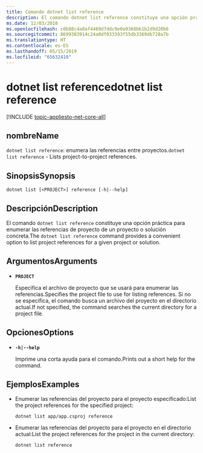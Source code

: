 ```yaml
---
title: Comando dotnet list reference
description: El comando dotnet list reference constituye una opción práctica para enumerar referencias entre proyectos.
ms.date: 12/03/2018
ms.openlocfilehash: c0b88c4a0af4469d7ddc9e0a9368bb1b2d9d20b6
ms.sourcegitcommit: 8699383914c24a0df033393f55db3369db728a7b
ms.translationtype: HT
ms.contentlocale: es-ES
ms.lasthandoff: 05/15/2019
ms.locfileid: "65632410"
---
```

# <a name="dotnet-list-reference"></a><span data-ttu-id="c8d4c-103">dotnet list reference</span><span class="sxs-lookup"><span data-stu-id="c8d4c-103">dotnet list reference</span></span>

[!INCLUDE [topic-appliesto-net-core-all](../../../includes/topic-appliesto-net-core-all.md)]

## <a name="name"></a><span data-ttu-id="c8d4c-104">nombre</span><span class="sxs-lookup"><span data-stu-id="c8d4c-104">Name</span></span>

<span data-ttu-id="c8d4c-105">`dotnet list reference`: enumera las referencias entre proyectos.</span><span class="sxs-lookup"><span data-stu-id="c8d4c-105">`dotnet list reference` - Lists project-to-project references.</span></span>

## <a name="synopsis"></a><span data-ttu-id="c8d4c-106">Sinopsis</span><span class="sxs-lookup"><span data-stu-id="c8d4c-106">Synopsis</span></span>

`dotnet list [<PROJECT>] reference [-h|--help]`

## <a name="description"></a><span data-ttu-id="c8d4c-107">Descripción</span><span class="sxs-lookup"><span data-stu-id="c8d4c-107">Description</span></span>

<span data-ttu-id="c8d4c-108">El comando `dotnet list reference` constituye una opción práctica para enumerar las referencias de proyecto de un proyecto o solución concreta.</span><span class="sxs-lookup"><span data-stu-id="c8d4c-108">The `dotnet list reference` command provides a convenient option to list project references for a given project or solution.</span></span>

## <a name="arguments"></a><span data-ttu-id="c8d4c-109">Argumentos</span><span class="sxs-lookup"><span data-stu-id="c8d4c-109">Arguments</span></span>

* **`PROJECT`**

  <span data-ttu-id="c8d4c-110">Especifica el archivo de proyecto que se usará para enumerar las referencias.</span><span class="sxs-lookup"><span data-stu-id="c8d4c-110">Specifies the project file to use for listing references.</span></span> <span data-ttu-id="c8d4c-111">Si no se especifica, el comando busca un archivo del proyecto en el directorio actual.</span><span class="sxs-lookup"><span data-stu-id="c8d4c-111">If not specified, the command searches the current directory for a project file.</span></span>

## <a name="options"></a><span data-ttu-id="c8d4c-112">Opciones</span><span class="sxs-lookup"><span data-stu-id="c8d4c-112">Options</span></span>

* **`-h|--help`**

  <span data-ttu-id="c8d4c-113">Imprime una corta ayuda para el comando.</span><span class="sxs-lookup"><span data-stu-id="c8d4c-113">Prints out a short help for the command.</span></span>

## <a name="examples"></a><span data-ttu-id="c8d4c-114">Ejemplos</span><span class="sxs-lookup"><span data-stu-id="c8d4c-114">Examples</span></span>

* <span data-ttu-id="c8d4c-115">Enumerar las referencias del proyecto para el proyecto especificado:</span><span class="sxs-lookup"><span data-stu-id="c8d4c-115">List the project references for the specified project:</span></span>

  ```console
  dotnet list app/app.csproj reference
  ```

* <span data-ttu-id="c8d4c-116">Enumerar las referencias del proyecto para el proyecto en el directorio actual:</span><span class="sxs-lookup"><span data-stu-id="c8d4c-116">List the project references for the project in the current directory:</span></span>

  ```console
  dotnet list reference
  ```
